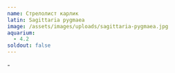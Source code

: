 ```yaml
---
name: Стрелолист карлик
latin: Sagittaria pygmaea
image: /assets/images/uploads/sagittaria-pygmaea.jpg
aquarium:
  - 4.2
soldout: false
---
```

\-
